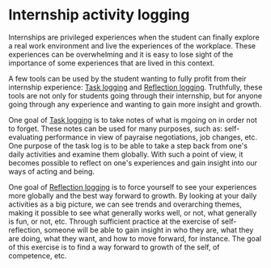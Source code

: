 # Internship activity logging

Internships are privileged experiences when the student can finally explore a real work environment and live the experiences of the workplace.
These experiences can be overwhelming and it is easy to lose sight of the importance of some experiences that are lived in this context.

A few tools can be used by the student wanting to fully profit from their internship experience: [Task logging](Task_logging.md) and [Reflection logging](Reflection_logging.md).
Truthfully, these tools are not only for students going through their internship, but for anyone going through any experience and wanting to gain more insight and growth.

One goal of [Task logging](Task_logging.md) is to take notes of what is mgoing on in order not to forget.
These notes can be used for many purposes, such as: self-evaluating performance in view of payraise negotiations, job changes, etc.
One purpose of the task log is to be able to take a step back from one's daily activities and examine them globally.
With such a point of view, it becomes possible to reflect on one's experiences and gain insight into our ways of acting and being.

One goal of [Reflection logging](Reflection_logging.md) is to force yourself to see your experiences more globally and the best way forward to growth.
By looking at your daily activities as a big picture, we can see trends and overarching themes, making it possible to see what generally works well, or not, what generally is fun, or not, etc.
Through sufficient practice at the exercise of self-reflection, someone will be able to gain insight in who they are, what they are doing, what they want, and how to move forward, for instance.
The goal of this exercise is to find a way forward to growth of the self, of competence, etc.
